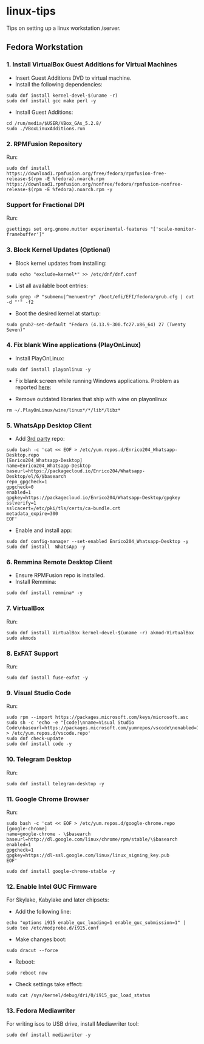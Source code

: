 # linux-tips
Tips on setting up a linux workstation /server.

## Fedora Workstation

### 1. Install VirtualBox Guest Additions for Virtual Machines
- Insert Guest Additions DVD to virtual machine.
- Install the following dependencies:
```
sudo dnf install kernel-devel-$(uname -r)
sudo dnf install gcc make perl -y
```
- Install Guest Additions:
```
cd /run/media/$USER/VBox_GAs_5.2.8/
sudo ./VBoxLinuxAdditions.run
```

### 2. RPMFusion Repository
Run:
```
sudo dnf install https://download1.rpmfusion.org/free/fedora/rpmfusion-free-release-$(rpm -E %fedora).noarch.rpm https://download1.rpmfusion.org/nonfree/fedora/rpmfusion-nonfree-release-$(rpm -E %fedora).noarch.rpm -y
```

### Support for Fractional DPI
Run:
```
gsettings set org.gnome.mutter experimental-features "['scale-monitor-framebuffer']"
```

### 3. Block Kernel Updates (Optional)
- Block kernel updates from installing:
```
sudo echo "exclude=kernel*" >> /etc/dnf/dnf.conf 
```

- List all available boot entries:
```
sudo grep -P "submenu|^menuentry" /boot/efi/EFI/fedora/grub.cfg | cut -d "'" -f2
```

- Boot the desired kernel at startup:
```
sudo grub2-set-default "Fedora (4.13.9-300.fc27.x86_64) 27 (Twenty Seven)"
```

### 4. Fix blank Wine applications (PlayOnLinux)
- Install PlayOnLinux:
```
sudo dnf install playonlinux -y
```
- Fix blank screen while running Windows applications. Problem as reported [here](https://askubuntu.com/questions/976300/installing-microsoft-office-2010-in-ubuntu-17-10-with-playonlinux-does-not-proce):

- Remove outdated libraries that ship with wine on playonlinux
```
rm ~/.PlayOnLinux/wine/linux*/*/lib*/libz*
```

### 5. WhatsApp Desktop Client
- Add [3rd party](https://github.com/Enrico204/Whatsapp-Desktop) repo:
```
sudo bash -c 'cat << EOF > /etc/yum.repos.d/Enrico204_Whatsapp-Desktop.repo
[Enrico204_Whatsapp-Desktop]
name=Enrico204_Whatsapp-Desktop
baseurl=https://packagecloud.io/Enrico204/Whatsapp-Desktop/el/6/$basearch
repo_gpgcheck=1
gpgcheck=0
enabled=1
gpgkey=https://packagecloud.io/Enrico204/Whatsapp-Desktop/gpgkey
sslverify=1
sslcacert=/etc/pki/tls/certs/ca-bundle.crt
metadata_expire=300
EOF'
```
- Enable and install app:
```
sudo dnf config-manager --set-enabled Enrico204_Whatsapp-Desktop -y
sudo dnf install  WhatsApp -y
```

### 6. Remmina Remote Desktop Client
- Ensure RPMFusion repo is installed.
- Install Remmina:
```
sudo dnf install remmina* -y
```

### 7. VirtualBox
Run:
```
sudo dnf install VirtualBox kernel-devel-$(uname -r) akmod-VirtualBox
sudo akmods
```
### 8. ExFAT Support
Run:
```
sudo dnf install fuse-exfat -y
```

### 9. Visual Studio Code
Run:
```
sudo rpm --import https://packages.microsoft.com/keys/microsoft.asc
sudo sh -c 'echo -e "[code]\nname=Visual Studio Code\nbaseurl=https://packages.microsoft.com/yumrepos/vscode\nenabled=1\ngpgcheck=1\ngpgkey=https://packages.microsoft.com/keys/microsoft.asc" > /etc/yum.repos.d/vscode.repo'
sudo dnf check-update
sudo dnf install code -y
```

### 10. Telegram Desktop
Run:
```
sudo dnf install telegram-desktop -y
```

### 11. Google Chrome Browser
Run:
```
sudo bash -c 'cat << EOF > /etc/yum.repos.d/google-chrome.repo
[google-chrome]
name=google-chrome - \$basearch
baseurl=http://dl.google.com/linux/chrome/rpm/stable/\$basearch
enabled=1
gpgcheck=1
gpgkey=https://dl-ssl.google.com/linux/linux_signing_key.pub
EOF'

sudo dnf install google-chrome-stable -y
```
### 12. Enable Intel GUC Firmware
For Skylake, Kabylake and later chipsets:
- Add the following line:
```
echo "options i915 enable_guc_loading=1 enable_guc_submission=1" | sudo tee /etc/modprobe.d/i915.conf
```

- Make changes boot:
```
sudo dracut --force
```

- Reboot:
```
sudo reboot now
```
- Check settings take effect:
```
sudo cat /sys/kernel/debug/dri/0/i915_guc_load_status
```

### 13. Fedora Mediawriter
For writing isos to USB drive, install Mediawriter tool:
```
sudo dnf install mediawriter -y
```
